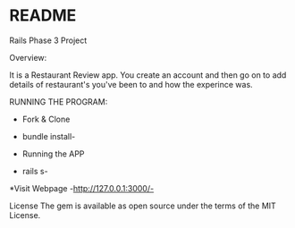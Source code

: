 # README

Rails Phase 3 Project

Overview:

It is a Restaurant Review app. You create an account and then go on to add details of restaurant's you've been to and how the experince was. 

RUNNING THE PROGRAM:

* Fork & Clone
- bundle install-

* Running the APP
- rails s-

*Visit Webpage
-http://127.0.0.1:3000/-

License
The gem is available as open source under the terms of the MIT License.